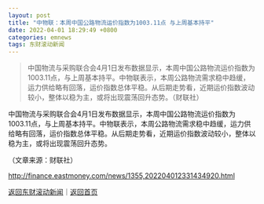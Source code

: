 ```yaml
---
layout: post
title: "中物联：本周中国公路物流运价指数为1003.11点 与上周基本持平"
date: 2022-04-01 18:29:49 +0800
categories: emnews
tags: 东财滚动新闻
---
```

> 中国物流与采购联合会4月1日发布数据显示，本周中国公路物流运价指数为1003.11点，与上周基本持平。中物联表示，本周公路物流需求稳中趋缓，运力供给略有回落，运价指数总体平稳。从后期走势看，近期运价指数波动较小，整体以稳为主，或将出现震荡回升态势。（财联社）

<p>中国物流与采购联合会4月1日发布数据显示，本周中国公路物流运价指数为1003.11点，与上周基本持平。中物联表示，本周公路物流需求稳中趋缓，运力供给略有回落，运价指数总体平稳。从后期走势看，近期运价指数波动较小，整体以稳为主，或将出现震荡回升态势。</p><p class="em_media">（文章来源：财联社）</p>

<http://finance.eastmoney.com/news/1355,202204012331434920.html>

[返回东财滚动新闻](//finews.withounder.com/emnews/)｜[返回首页](//finews.withounder.com/)